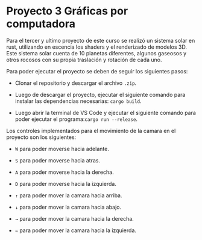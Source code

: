 # Proyecto 3 Gráficas por computadora

Para el tercer y ultimo proyecto de este curso se realizó un sistema solar en rust, utilizando en escencia los shaders y el renderizado de modelos 3D. Este sistema solar cuenta de 10 planetas diferentes, algunos gaseosos y otros rocosos con su propia traslación y rotación de cada uno. 

Para poder ejecutar el proyecto se deben de seguir los siguientes pasos:

- Clonar el repositorio y descargar el archivo `.zip`.

- Luego de descargar el proyecto, ejecutar el siguiente comando para instalar las dependencias necesarias: `cargo build`.

- Luego abrir la terminal de VS Code y ejecutar el siguiente comando para poder ejecutar el programa:`cargo run --release`.

Los controles implementados para el movimiento de la camara en el proyecto son los siguientes:

- `W` para poder moverse hacia adelante.

- `S` para poder moverse hacia atras.

- `A` para poder moverse hacia la derecha.

- `D` para poder moverse hacia la izquierda.

- `↑` para poder mover la camara hacia arriba.

- `↓` para poder mover la camara hacia abajo.

- `→` para poder mover la camara hacia la derecha.

- `←` para poder mover la camara hacia la izquierda.